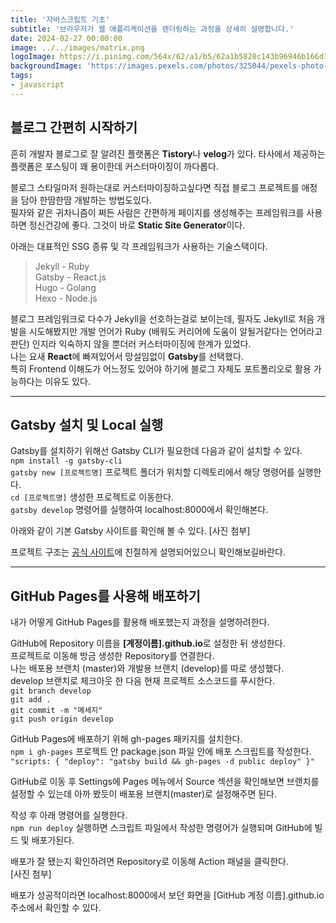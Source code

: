 ```yaml
---
title: '자바스크립트 기초'
subtitle: '브라우저가 웹 애플리케이션을 렌더링하는 과정을 상세히 설명합니다.'
date: 2024-02-27 00:00:00
image: ../../images/matrix.png
logoImage: https://i.pinimg.com/564x/62/a1/b5/62a1b5828c143b96946b166d17e4488c.jpg
backgroundImage: 'https://images.pexels.com/photos/325044/pexels-photo-325044.jpeg?auto=compress&cs=tinysrgb&w=1260&h=750&dpr=1'
tags:
- javascript
---
```


## 블로그 간편히 시작하기
흔히 개발자 블로그로 잘 알려진 플랫폼은 **Tistory**나 **velog**가 있다. 타사에서 제공하는 플랫폼은 포스팅이 꽤 용이한데 커스터마이징이 까다롭다.  
  
블로그 스타일마저 원하는대로 커스터마이징하고싶다면 직접 블로그 프로젝트를 애정을 담아 한땀한땀 개발하는 방법도있다.  
필자와 같은 귀차니즘이 쩌든 사람은 간편하게 페이지를 생성해주는 프레임워크를 사용하면 정신건강에 좋다. 
그것이 바로 **Static Site Generator**이다.  

아래는 대표적인 SSG 종류 및 각 프레임워크가 사용하는 기술스택이다.  
> Jekyll - Ruby  
> Gatsby - React.js  
> Hugo - Golang  
> Hexo - Node.js
 
블로그 프레임워크로 다수가 Jekyll을 선호하는걸로 보이는데, 필자도 Jekyll로 처음 개발을 시도해봤지만 개발 언어가 Ruby (배워도 커리어에 도움이 알될거같다는 언어라고 판단) 인지라 익숙하지 않을 뿐더러 커스터마이징에 한계가 있었다.  
나는 요새 **React**에 빠져있어서 망설임없이 **Gatsby**를 선택했다.  
특히 Frontend 이해도가 어느정도 있어야 하기에 블로그 자체도 포트폴리오로 활용 가능하다는 이유도 있다.   

***
## Gatsby 설치 및 Local 실행
Gatsby를 설치하기 위해선 Gatsby CLI가 필요한데 다음과 같이 설치할 수 있다.  
`npm install -g gatsby-cli`  
`gatsby new [프로젝트명]` 프로젝트 폴더가 위치할 디렉토리에서 해당 명령어를 실행한다.    
`cd [프로젝트명]` 생성한 프로젝트로 이동한다.  
`gatsby develop` 명령어를 실행하여 localhost:8000에서 확인해본다.
  
아래와 같이 기본 Gatsby 사이트를 확인해 볼 수 있다.
[사진 첨부]  
  
프로젝트 구조는 <U>공식 사이트</U>에 친절하게 설명되어있으니 확인해보길바란다.  
  
***
## GitHub Pages를 사용해 배포하기  
내가 어떻게 GitHub Pages를 활용해 배포했는지 과정을 설명하려한다.  

GitHub에 Repository 이름을 **[계정이름].github.io**로 설정한 뒤 생성한다.  
프로젝트로 이동해 방금 생성한 Repository를 연결한다.  
나는 배포용 브랜치 (master)와 개발용 브랜치 (develop)를 따로 생성했다.  
develop 브랜치로 체크아웃 한 다음 현재 프로젝트 소스코드를 푸시한다.  
`git branch develop`  
`git add .`  
`git commit -m "메세지"`  
`git push origin develop`  

GitHub Pages에 배포하기 위해 gh-pages 패키지를 설치한다.  
`npm i gh-pages` 
프로젝트 안 package.json 파일 안에 배포 스크립트를 작성한다.  
`"scripts: {
    "deploy": "gatsby build && gh-pages -d public deploy"
}"`  
  
GitHub로 이동 후 Settings에 Pages 메뉴에서 Source 섹션을 확인해보면 브랜치를 설정할 수 있는데 아까 봤듯이 배포용 브랜치(master)로 설정해주면 된다.
  
작성 후 아래 명령어를 실행한다.  
`npm run deploy`
실행하면 스크립트 파일에서 작성한 명령어가 실행되며 GitHub에 빌드 및 배포가된다.  
  
배포가 잘 됐는지 확인하려면 Repository로 이동해 Action 패널을 클릭한다.  
[사진 첨부]  
  
배포가 성공적이라면 localhost:8000에서 보던 화면을 [GitHub 계정 이름].github.io 주소에서 확인할 수 있다.  
